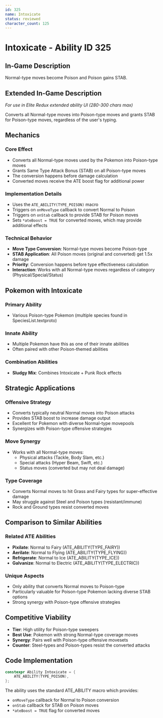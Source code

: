 ```yaml
---
id: 325
name: Intoxicate
status: reviewed
character_count: 125
---
```


# Intoxicate - Ability ID 325

## In-Game Description
Normal-type moves become Poison and Poison gains STAB.

## Extended In-Game Description
*For use in Elite Redux extended ability UI (280-300 chars max)*

Converts all Normal-type moves into Poison-type moves and grants STAB for Poison-type moves, regardless of the user's typing.

## Mechanics

### Core Effect
- Converts all Normal-type moves used by the Pokemon into Poison-type moves
- Grants Same Type Attack Bonus (STAB) on all Poison-type moves
- The conversion happens before damage calculation
- Converted moves receive the ATE boost flag for additional power

### Implementation Details
- Uses the `ATE_ABILITY(TYPE_POISON)` macro
- Triggers on `onMoveType` callback to convert Normal to Poison
- Triggers on `onStab` callback to provide STAB for Poison moves
- Sets `*ateBoost = TRUE` for converted moves, which may provide additional effects

### Technical Behavior
- **Move Type Conversion**: Normal-type moves become Poison-type
- **STAB Application**: All Poison moves (original and converted) get 1.5x damage
- **Priority**: Conversion happens before type effectiveness calculation
- **Interaction**: Works with all Normal-type moves regardless of category (Physical/Special/Status)

## Pokemon with Intoxicate

### Primary Ability
- Various Poison-type Pokemon (multiple species found in SpeciesList.textproto)

### Innate Ability
- Multiple Pokemon have this as one of their innate abilities
- Often paired with other Poison-themed abilities

### Combination Abilities
- **Sludgy Mix**: Combines Intoxicate + Punk Rock effects

## Strategic Applications

### Offensive Strategy
- Converts typically neutral Normal moves into Poison attacks
- Provides STAB boost to increase damage output
- Excellent for Pokemon with diverse Normal-type movepools
- Synergizes with Poison-type offensive strategies

### Move Synergy
- Works with all Normal-type moves:
  - Physical attacks (Tackle, Body Slam, etc.)
  - Special attacks (Hyper Beam, Swift, etc.)
  - Status moves (converted but may not deal damage)

### Type Coverage
- Converts Normal moves to hit Grass and Fairy types for super-effective damage
- May struggle against Steel and Poison types (resistant/immune)
- Rock and Ground types resist converted moves

## Comparison to Similar Abilities

### Related ATE Abilities
- **Pixilate**: Normal to Fairy (ATE_ABILITY(TYPE_FAIRY))
- **Aerilate**: Normal to Flying (ATE_ABILITY(TYPE_FLYING))
- **Refrigerate**: Normal to Ice (ATE_ABILITY(TYPE_ICE))
- **Galvanize**: Normal to Electric (ATE_ABILITY(TYPE_ELECTRIC))

### Unique Aspects
- Only ability that converts Normal moves to Poison-type
- Particularly valuable for Poison-type Pokemon lacking diverse STAB options
- Strong synergy with Poison-type offensive strategies

## Competitive Viability
- **Tier**: High utility for Poison-type sweepers
- **Best Use**: Pokemon with strong Normal-type coverage moves
- **Synergy**: Pairs well with Poison-type offensive movesets
- **Counter**: Steel-types and Poison-types resist the converted attacks

## Code Implementation
```cpp
constexpr Ability Intoxicate = {
    ATE_ABILITY(TYPE_POISON),
};
```

The ability uses the standard ATE_ABILITY macro which provides:
- `onMoveType` callback for Normal to Poison conversion
- `onStab` callback for STAB on Poison moves
- `*ateBoost = TRUE` flag for converted moves